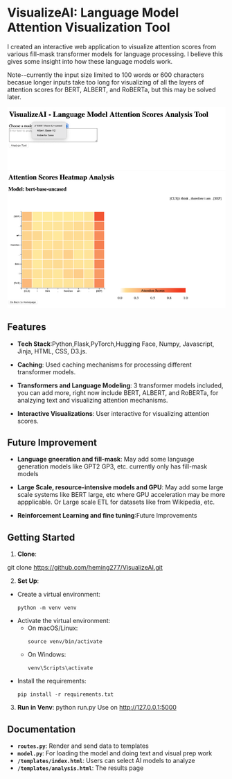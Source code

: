 # VisualizeAI: Language Model Attention Visualization Tool

I created an interactive web application to visualize attention scores from various fill-mask transformer models for language processing. I believe this gives some insight into how these language models work.  

Note--currently the input size limited to 100 words or 600 characters becasue longer inputs take too long for visualizing of all the layers of attention scores for BERT, ALBERT, and RoBERTa, but this may be solved later. 

![Example Image](index.png)
![Example Imagee](analysis.png)

## Features

- **Tech Stack**:Python,Flask,PyTorch,Hugging Face, Numpy, Javascript, Jinja, HTML, CSS, D3.js.

- **Caching**: Used caching mechanisms for processing different transformer models.

- **Transformers and Language Modeling**: 3 transformer models included, you can add more, right now include BERT, ALBERT, and RoBERTa, for analzying text and visualizing attention mechanisms.

- **Interactive Visualizations**: User interactive for visualizing attention scores. 

## Future Improvement

- **Language gneeration and fill-mask**: May add some language generation models like GPT2 GP3, etc. currently only has fill-mask models 

- **Large Scale, resource-intensive models and GPU**: May add some large scale systems like BERT large, etc where GPU acceleration may be more appplicable. Or Large scale ETL for datasets like from Wikipedia, etc.

- **Reinforcement Learning and fine tuning**:Future Improvements 

## Getting Started
1. **Clone**:

git clone https://github.com/heming277/VisualizeAI.git

2. **Set Up**:
- Create a virtual environment:
  ```
  python -m venv venv
  ```
- Activate the virtual environment:
  * On macOS/Linux:
    ```
    source venv/bin/activate
    ```
  * On Windows:
    ```
    venv\Scripts\activate
    ```
- Install the requirements:
  ```
  pip install -r requirements.txt
  ```
3. **Run in Venv**:
  python run.py
  Use on http://127.0.0.1:5000
## Documentation

- **`routes.py`**: Render and send data to templates
- **`model.py`**: For loading the model and doing text and visual prep work 
- **`/templates/index.html`**: Users can select AI models to analyze
- **`/templates/analysis.html`**: The results page
